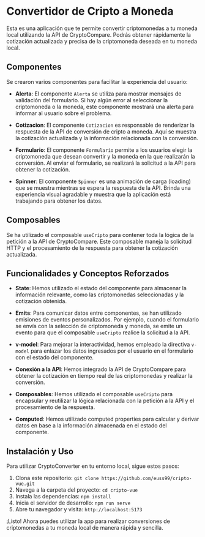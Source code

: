 # Convertidor de Cripto a Moneda

Esta es una aplicación que te permite convertir criptomonedas a tu moneda local utilizando la API de CryptoCompare. Podrás obtener rápidamente la cotización actualizada y precisa de la criptomoneda deseada en tu moneda local.

## Componentes

Se crearon varios componentes para facilitar la experiencia del usuario:

- **Alerta**: El componente `Alerta` se utiliza para mostrar mensajes de validación del formulario. Si hay algún error al seleccionar la criptomoneda o la moneda, este componente mostrará una alerta para informar al usuario sobre el problema.

- **Cotizacion**: El componente `Cotizacion` es responsable de renderizar la respuesta de la API de conversión de cripto a moneda. Aquí se muestra la cotización actualizada y la información relacionada con la conversión.

- **Formulario**: El componente `Formulario` permite a los usuarios elegir la criptomoneda que desean convertir y la moneda en la que realizarán la conversión. Al enviar el formulario, se realizará la solicitud a la API para obtener la cotización.

- **Spinner**: El componente `Spinner` es una animación de carga (loading) que se muestra mientras se espera la respuesta de la API. Brinda una experiencia visual agradable y muestra que la aplicación está trabajando para obtener los datos.

## Composables

Se ha utilizado el composable `useCripto` para contener toda la lógica de la petición a la API de CryptoCompare. Este composable maneja la solicitud HTTP y el procesamiento de la respuesta para obtener la cotización actualizada.

## Funcionalidades y Conceptos Reforzados

- **State**: Hemos utilizado el estado del componente para almacenar la información relevante, como las criptomonedas seleccionadas y la cotización obtenida.

- **Emits**: Para comunicar datos entre componentes, se han utilizado emisiones de eventos personalizados. Por ejemplo, cuando el formulario se envía con la selección de criptomoneda y moneda, se emite un evento para que el composable `useCripto` realice la solicitud a la API.

- **v-model**: Para mejorar la interactividad, hemos empleado la directiva `v-model` para enlazar los datos ingresados por el usuario en el formulario con el estado del componente.

- **Conexión a la API**: Hemos integrado la API de CryptoCompare para obtener la cotización en tiempo real de las criptomonedas y realizar la conversión.

- **Composables**: Hemos utilizado el composable `useCripto` para encapsular y reutilizar la lógica relacionada con la petición a la API y el procesamiento de la respuesta.

- **Computed**: Hemos utilizado computed properties para calcular y derivar datos en base a la información almacenada en el estado del componente.

## Instalación y Uso

Para utilizar CryptoConverter en tu entorno local, sigue estos pasos:

1. Clona este repositorio: `git clone https://github.com/euss99/cripto-vue.git`
2. Navega a la carpeta del proyecto: `cd cripto-vue`
3. Instala las dependencias: `npm install`
4. Inicia el servidor de desarrollo: `npm run serve`
5. Abre tu navegador y visita: `http://localhost:5173`

¡Listo! Ahora puedes utilizar la app para realizar conversiones de criptomonedas a tu moneda local de manera rápida y sencilla.
